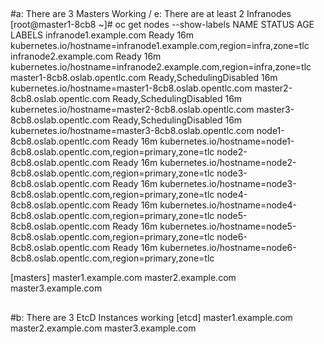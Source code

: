 ##
#a: There are 3 Masters Working / e: There are at least 2 Infranodes
[root@master1-8cb8 ~]# oc get nodes --show-labels
NAME                             STATUS                     AGE       LABELS
infranode1.example.com           Ready                      16m       kubernetes.io/hostname=infranode1.example.com,region=infra,zone=tlc
infranode2.example.com           Ready                      16m       kubernetes.io/hostname=infranode2.example.com,region=infra,zone=tlc
master1-8cb8.oslab.opentlc.com   Ready,SchedulingDisabled   16m       kubernetes.io/hostname=master1-8cb8.oslab.opentlc.com
master2-8cb8.oslab.opentlc.com   Ready,SchedulingDisabled   16m       kubernetes.io/hostname=master2-8cb8.oslab.opentlc.com
master3-8cb8.oslab.opentlc.com   Ready,SchedulingDisabled   16m       kubernetes.io/hostname=master3-8cb8.oslab.opentlc.com
node1-8cb8.oslab.opentlc.com     Ready                      16m       kubernetes.io/hostname=node1-8cb8.oslab.opentlc.com,region=primary,zone=tlc
node2-8cb8.oslab.opentlc.com     Ready                      16m       kubernetes.io/hostname=node2-8cb8.oslab.opentlc.com,region=primary,zone=tlc
node3-8cb8.oslab.opentlc.com     Ready                      16m       kubernetes.io/hostname=node3-8cb8.oslab.opentlc.com,region=primary,zone=tlc
node4-8cb8.oslab.opentlc.com     Ready                      16m       kubernetes.io/hostname=node4-8cb8.oslab.opentlc.com,region=primary,zone=tlc
node5-8cb8.oslab.opentlc.com     Ready                      16m       kubernetes.io/hostname=node5-8cb8.oslab.opentlc.com,region=primary,zone=tlc
node6-8cb8.oslab.opentlc.com     Ready                      16m       kubernetes.io/hostname=node6-8cb8.oslab.opentlc.com,region=primary,zone=tlc

[masters]
master1.example.com
master2.example.com
master3.example.com

##
#b: There are 3 EtcD Instances working
[etcd]
master1.example.com
master2.example.com
master3.example.com
